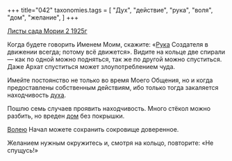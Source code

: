 +++
title="042"
taxonomies.tags = [
 "Дух",
 "действие",
 "рука",
 "воля",
 "дом",
 "желание",
]
+++

[Листы сада Мории 2 1925г](/agni/1925)

Когда будете говорить Именем Моим, скажите: «[Рука](/tags/рука) Создателя в движении всегда; потому всё движется». Видите на кольце две спирали — как по одной можно подняться, так же по другой можно спуститься. Даже Архат спуститься может злоупотреблением чуда.   

Имейте постоянство не только во время Моего Общения, но и когда предоставлены собственным действиям, ибо только тогда закаляется находчивость [духа](/tags/Дух).   

Пошлю семь случаев проявить находчивость. Много стёкол можно разбить, но вреден [дом](/tags/дом) без покрышки.   

[Волею](/tags/воля) Начал можете сохранить сокровище доверенное.   

Желанием нужным окружитесь и, смотря на кольцо, повторите: «Не спущусь!»   

